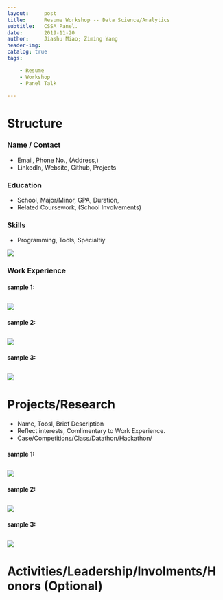 ```yaml
---
layout:     post
title:      Resume Workshop -- Data Science/Analytics 
subtitle:   CSSA Panel.
date:       2019-11-20
author:     Jiashu Miao; Ziming Yang
header-img: 
catalog: true
tags:

    - Resume
    - Workshop
    - Panel Talk
    
---
```



# Structure 

### Name / Contact 
- Email, Phone No., (Address,)
- LinkedIn, Website, Github, Projects

### Education
- School, Major/Minor, GPA, Duration, 
- Related Coursework, (School Involvements)

### Skills
- Programming, Tools, Specialtiy

![](https://michaelmiaomiao.github.io/webfile/R1.jpg)

### Work Experience

#### sample 1:
![](https://michaelmiaomiao.github.io/webfile/R3.jpg)
-------------------

#### sample 2:
![](https://michaelmiaomiao.github.io/webfile/R2.jpg)
-------------------

#### sample 3:
![](https://michaelmiaomiao.github.io/webfile/R4.jpg)
-------------------

# Projects/Research

- Name, Toosl, Brief Description
- Reflect interests, Comlimentary to Work Experience.
- Case/Competitions/Class/Datathon/Hackathon/


#### sample 1:
![](https://michaelmiaomiao.github.io/webfile/R5.jpg)
-------------------

#### sample 2:
![](https://michaelmiaomiao.github.io/webfile/R6.jpg)
-------------------

#### sample 3:
![](https://michaelmiaomiao.github.io/webfile/R7.jpg)
-------------------

# Activities/Leadership/Involments/Honors (Optional)




